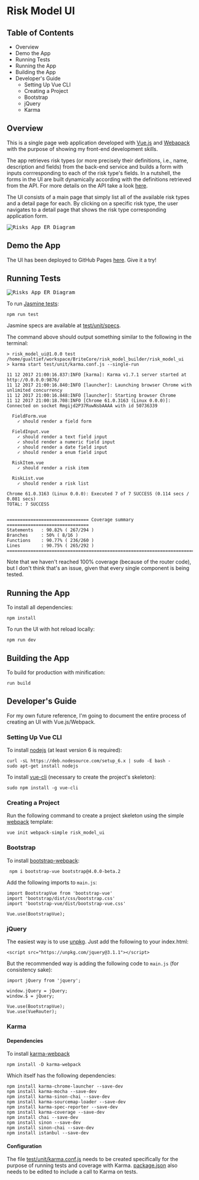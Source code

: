 # Risk Model UI

## Table of Contents

<!-- MarkdownTOC -->

- Overview
- Demo the App
- Running Tests
- Running the App
- Building the App
- Developer's Guide
    - Setting Up Vue CLI
    - Creating a Project
    - Bootstrap
    - jQuery
    - Karma

<!-- /MarkdownTOC -->

## Overview

This is a single page web application developed with [Vue.js](https://vuejs.org) and [Webapack](https://webpack.js.org/) with the purpose of showing my front-end development skills.

The app retrieves risk types (or more precisely their definitions, i.e., name, description and fields) from the back-end service and builds a form with inputs corrresponding to each of the risk type's fields. In a nutshell, the forms in the UI are built dynamically according with the definitions retrieved from the API. For more details on the API take a look [here](risk_model_api/README.md).

The UI consists of a main page that simply list all of the available risk types and a detail page for each. By clicking on a specific risk type, the user navigates to a detail page that shows the risk type corresponding application form.

<kbd>![Risks App ER Diagram](../images/run_ui.gif)</kbd>

## Demo the App

The UI has been deployed to GitHub Pages [here](https://marciogualtieri.github.io/risk_model_builder/risk_model_ui/demo/). Give it a try!

## Running Tests

<kbd>![Risks App ER Diagram](../images/run_ui_tests.gif)</kbd>

To run [Jasmine tests](https://jasmine.github.io/):

    npm run test

Jasmine specs are available at [test/unit/specs](test/unit/specs).

The command above should output something similar to the following in the terminal:

    > risk_model_ui@1.0.0 test /home/gualtief/workspace/BriteCore/risk_model_builder/risk_model_ui
    > karma start test/unit/karma.conf.js --single-run
     
    11 12 2017 21:00:16.837:INFO [karma]: Karma v1.7.1 server started at http://0.0.0.0:9876/
    11 12 2017 21:00:16.840:INFO [launcher]: Launching browser Chrome with unlimited concurrency
    11 12 2017 21:00:16.848:INFO [launcher]: Starting browser Chrome
    11 12 2017 21:00:18.708:INFO [Chrome 61.0.3163 (Linux 0.0.0)]: Connected on socket Rmgijd2P37RuwNsbAAAA with id 50736339
     
      FieldForm.vue
        ✓ should render a field form
     
      FieldInput.vue
        ✓ should render a text field input
        ✓ should render a numeric field input
        ✓ should render a date field input
        ✓ should render a enum field input
     
      RiskItem.vue
        ✓ should render a risk item
     
      RiskList.vue
        ✓ should render a risk list
     
    Chrome 61.0.3163 (Linux 0.0.0): Executed 7 of 7 SUCCESS (0.114 secs / 0.081 secs)
    TOTAL: 7 SUCCESS
     
     
    =============================== Coverage summary ===============================
    Statements   : 90.82% ( 267/294 )
    Branches     : 50% ( 8/16 )
    Functions    : 90.77% ( 236/260 )
    Lines        : 90.75% ( 265/292 )
    ================================================================================

Note that we haven't reached 100% coverage (because of the router code), but I don't think that's an issue, given that every single component is being tested.

## Running the App

To install all dependencies:

    npm install

To run the UI with hot reload locally:

    npm run dev

## Building the App

To build for production with minification:

    run build

## Developer's Guide

For my own future reference, I'm going to document the entire process of creating an UI with Vue.js/Webpack.

### Setting Up Vue CLI

To install [nodejs](https://nodejs.org/en/) (at least version 6 is required):

    curl -sL https://deb.nodesource.com/setup_6.x | sudo -E bash -
    sudo apt-get install nodejs

To install [vue-cli](https://github.com/vuejs/vue-cli) (necessary to create the project's skeleton):

    sudo npm install -g vue-cli

### Creating a Project

Run the following command to create a project skeleton using the simple [webpack](https://webpack.js.org/) template:

    vue init webpack-simple risk_model_ui

### Bootstrap

To install [bootstrap-webpack](https://github.com/gowravshekar/bootstrap-webpack):

     npm i bootstrap-vue bootstrap@4.0.0-beta.2

Add the following imports to `main.js`:

    import BootstrapVue from 'bootstrap-vue'
    import 'bootstrap/dist/css/bootstrap.css'
    import 'bootstrap-vue/dist/bootstrap-vue.css'
     
    Vue.use(BootstrapVue);

### jQuery

The easiest way is to use [unpkg](https://unpkg.com/#/). Just add the following to your index.html:

    <script src="https://unpkg.com/jquery@3.1.1"></script>

But the recommended way is adding the following code to `main.js` (for consistency sake):

    import jQuery from 'jquery';
     
    window.jQuery = jQuery;
    window.$ = jQuery;
     
    Vue.use(BootstrapVue);
    Vue.use(VueRouter);

### Karma

#### Dependencies

To install [karma-webpack](https://github.com/webpack-contrib/karma-webpack)

    npm install -D karma-webpack

Which itself has the following dependencies:

    npm install karma-chrome-launcher --save-dev
    npm install karma-mocha --save-dev
    npm install karma-sinon-chai --save-dev
    npm install karma-sourcemap-loader --save-dev
    npm install karma-spec-reporter --save-dev
    npm install karma-coverage --save-dev
    npm install chai --save-dev
    npm install sinon --save-dev
    npm install sinon-chai --save-dev
    npm install istanbul --save-dev

#### Configuration

The file [test/unit/karma.conf.js](test/unit/karma.conf.js) needs to be created specifically for the purpose of running tests and coverage with Karma.
[package.json](package.json) also needs to be edited to include a call to Karma on tests.
